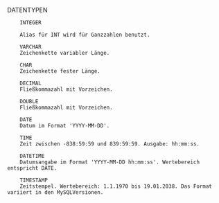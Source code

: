 DATENTYPEN

        INTEGER

        Alias für INT wird für Ganzzahlen benutzt. 

        VARCHAR
        Zeichenkette variabler Länge. 

        CHAR
        Zeichenkette fester Länge. 

        DECIMAL
        Fließkommazahl mit Vorzeichen.

        DOUBLE
        Fließkommazahl mit Vorzeichen. 

        DATE
        Datum im Format 'YYYY-MM-DD'. 

        TIME
        Zeit zwischen -838:59:59 und 839:59:59. Ausgabe: hh:mm:ss.

        DATETIME
        Datumsangabe im Format 'YYYY-MM-DD hh:mm:ss'. Wertebereich entspricht DATE.

        TIMESTAMP
        Zeitstempel. Wertebereich: 1.1.1970 bis 19.01.2038. Das Format variiert in den MySQLVersionen.